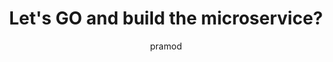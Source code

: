 ---
layout: post
title:  "Let's GO and build the microservice?"
author: pramod
categories: [ microservice, kubernetes ]
image: assets/images/1.jpg
---